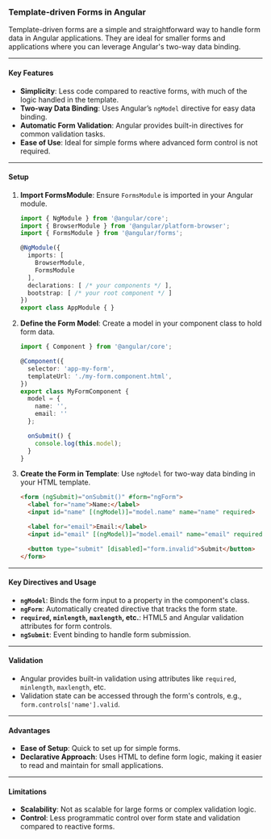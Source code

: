 ### Template-driven Forms in Angular

Template-driven forms are a simple and straightforward way to handle form data in Angular applications. They are ideal for smaller forms and applications where you can leverage Angular's two-way data binding.

---

#### Key Features

- **Simplicity**: Less code compared to reactive forms, with much of the logic handled in the template.
- **Two-way Data Binding**: Uses Angular’s `ngModel` directive for easy data binding.
- **Automatic Form Validation**: Angular provides built-in directives for common validation tasks.
- **Ease of Use**: Ideal for simple forms where advanced form control is not required.

---

#### Setup

1. **Import FormsModule**: Ensure `FormsModule` is imported in your Angular module.

   ```typescript
   import { NgModule } from '@angular/core';
   import { BrowserModule } from '@angular/platform-browser';
   import { FormsModule } from '@angular/forms';

   @NgModule({
     imports: [
       BrowserModule,
       FormsModule
     ],
     declarations: [ /* your components */ ],
     bootstrap: [ /* your root component */ ]
   })
   export class AppModule { }
   ```

2. **Define the Form Model**: Create a model in your component class to hold form data.

   ```typescript
   import { Component } from '@angular/core';

   @Component({
     selector: 'app-my-form',
     templateUrl: './my-form.component.html',
   })
   export class MyFormComponent {
     model = {
       name: '',
       email: ''
     };

     onSubmit() {
       console.log(this.model);
     }
   }
   ```

3. **Create the Form in Template**: Use `ngModel` for two-way data binding in your HTML template.

   ```html
   <form (ngSubmit)="onSubmit()" #form="ngForm">
     <label for="name">Name:</label>
     <input id="name" [(ngModel)]="model.name" name="name" required>

     <label for="email">Email:</label>
     <input id="email" [(ngModel)]="model.email" name="email" required>

     <button type="submit" [disabled]="form.invalid">Submit</button>
   </form>
   ```

---

#### Key Directives and Usage

- **`ngModel`**: Binds the form input to a property in the component's class.
- **`ngForm`**: Automatically created directive that tracks the form state.
- **`required`, `minlength`, `maxlength`, etc.**: HTML5 and Angular validation attributes for form controls.
- **`ngSubmit`**: Event binding to handle form submission.

---

#### Validation

- Angular provides built-in validation using attributes like `required`, `minlength`, `maxlength`, etc.
- Validation state can be accessed through the form's controls, e.g., `form.controls['name'].valid`.

---

#### Advantages

- **Ease of Setup**: Quick to set up for simple forms.
- **Declarative Approach**: Uses HTML to define form logic, making it easier to read and maintain for small applications.

---

#### Limitations

- **Scalability**: Not as scalable for large forms or complex validation logic.
- **Control**: Less programmatic control over form state and validation compared to reactive forms.
